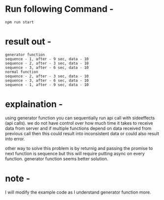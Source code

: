 # Run following Command -

```
npm run start
```

# result out -

```
generator function
sequence - 1, after - 9 sec, data - 10
sequence - 2, after - 3 sec, data - 10
sequence - 3, after - 6 sec, data - 10
normal function
sequence - 2, after - 3 sec, data - 10
sequence - 3, after - 6 sec, data - 10
sequence - 1, after - 9 sec, data - 10
```

# explaination -

using generator function you can sequentially run api call with sideeffects (api calls). we do not have control over how much time it takes to receive data from server and if multiple functions depend on data received from previous call then this could result into inconsistent data or could also result into error.

other way to solve this problem is by returnig and passing the promise to next function is sequence but this will require putting async on every function. generator function seems better solution.

# note -

I will modify the example code as I understand generator function more.
